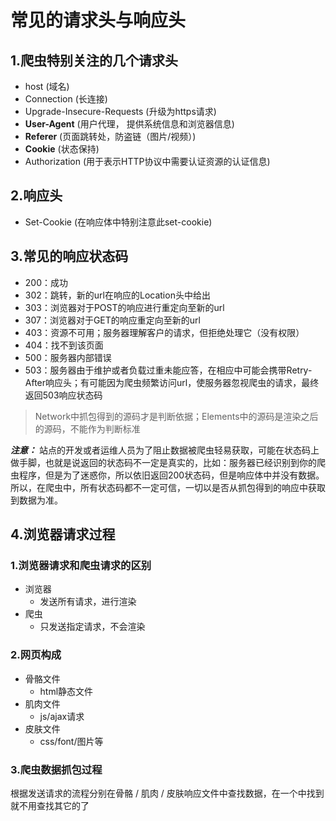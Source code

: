 # 常见的请求头与响应头

## 1.爬虫特别关注的几个请求头

* host                      (域名)
* Connection                (长连接)
* Upgrade-Insecure-Requests (升级为https请求)
* **User-Agent**            (用户代理， 提供系统信息和浏览器信息)
* **Referer**               (页面跳转处，防盗链（图片/视频）)
* **Cookie**                (状态保持)
* Authorization             (用于表示HTTP协议中需要认证资源的认证信息)

## 2.响应头

* Set-Cookie (在响应体中特别注意此set-cookie)

## 3.常见的响应状态码

* 200：成功
* 302：跳转，新的url在响应的Location头中给出
* 303：浏览器对于POST的响应进行重定向至新的url
* 307：浏览器对于GET的响应重定向至新的url
* 403：资源不可用；服务器理解客户的请求，但拒绝处理它（没有权限）
* 404：找不到该页面
* 500：服务器内部错误
* 503：服务器由于维护或者负载过重未能应答，在相应中可能会携带Retry-After响应头；有可能因为爬虫频繁访问url，使服务器忽视爬虫的请求，最终返回503响应状态码

> Network中抓包得到的源码才是判断依据；Elements中的源码是渲染之后的源码，不能作为判断标准

***注意：*** 站点的开发或者运维人员为了阻止数据被爬虫轻易获取，可能在状态码上做手脚，也就是说返回的状态码不一定是真实的，比如：服务器已经识别到你的爬虫程序，但是为了迷惑你，所以依旧返回200状态码，但是响应体中并没有数据。所以，在爬虫中，所有状态码都不一定可信，一切以是否从抓包得到的响应中获取到数据为准。

## 4.浏览器请求过程

### 1.浏览器请求和爬虫请求的区别

* 浏览器
  * 发送所有请求，进行渲染
* 爬虫
  * 只发送指定请求，不会渲染

### 2.网页构成

* 骨骼文件
  * html静态文件
* 肌肉文件
  * js/ajax请求
* 皮肤文件
  * css/font/图片等

### 3.爬虫数据抓包过程

根据发送请求的流程分别在骨骼 / 肌肉 / 皮肤响应文件中查找数据，在一个中找到就不用查找其它的了
